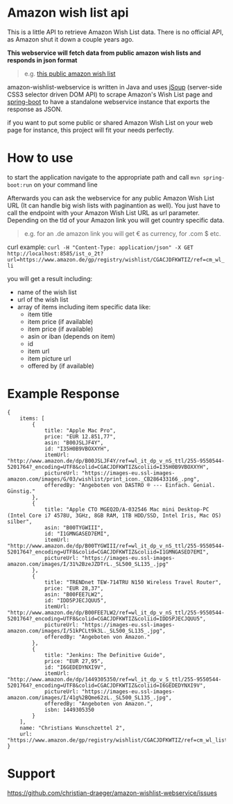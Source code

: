 # Amazon wish list api
This is a little API to retrieve Amazon Wish List data. There is no official API, as Amazon shut it down a couple years ago.

**This webservice will fetch data from public amazon wish lists and responds in json format**
>e.g. [this public amazon wish list]

amazon-wishlist-webservice is written in Java and uses [jSoup](https://jsoup.org/) (server-side CSS3 selector driven DOM API) to scrape Amazon's Wish List page and [spring-boot](https://projects.spring.io/spring-boot/) to have a standalone webservice instance that exports the response as JSON.

if you want to put some public or shared Amazon Wish List on your web page for instance, this project will fit your needs perfectly.

How to use
==========
to start the application navigate to the appropriate path and call
`mvn spring-boot:run`
on your command line 

Afterwards you can ask the webservice for any public Amazon Wish List URL 
(It can handle big wish lists with paginantion as well).
You just have to call the endpoint with your Amazon Wish List URL as url parameter.
Depending on the tld of your Amazon link you will get country specific data.
> e.g. for an .de amazon link you will get € as currency, for .com $ etc.

curl example:
`curl -H "Content-Type: application/json" -X GET http://localhost:8585/ist_o_2t?url=https://www.amazon.de/gp/registry/wishlist/CGACJDFKWTIZ/ref=cm_wl_li`

you will get a result including:
* name of the wish list
* url of the wish list
* array of items including item specific data like:
  * item title
  * item price (if available)
  * item price (if available)
  * asin or iban (depends on item)
  * id
  * item url
  * item picture url
  * offered by (if available)
  
Example Response
==========

```
{
    items: [
        {
            title: "Apple Mac Pro",
            price: "EUR 12.851,77",
            asin: "B00JSLJF4Y",
            id: "I35H0B9VBOXXYH",
            itemUrl: "http://www.amazon.de/dp/B00JSLJF4Y/ref=wl_it_dp_v_nS_ttl/255-9550544-5201764?_encoding=UTF8&colid=CGACJDFKWTIZ&coliid=I35H0B9VBOXXYH",
            pictureUrl: "https://images-eu.ssl-images-amazon.com/images/G/03/wishlist/print_icon._CB286433166_.png",
            offeredBy: "Angeboten von DASTRO ® --- Einfach. Genial. Günstig."
        },
        {
            title: "Apple CTO MGEQ2D/A-03254​6 Mac mini Desktop-PC (Intel Core i7 4578U, 3GHz, 8GB RAM, 1TB HDD/SSD, Intel Iris, Mac OS) silber",
            asin: "B00TYGWIII",
            id: "I1GMNGASED7EMI",
            itemUrl: "http://www.amazon.de/dp/B00TYGWIII/ref=wl_it_dp_v_nS_ttl/255-9550544-5201764?_encoding=UTF8&colid=CGACJDFKWTIZ&coliid=I1GMNGASED7EMI",
            pictureUrl: "https://images-eu.ssl-images-amazon.com/images/I/31%2BzeJZDTrL._SL500_SL135_.jpg"
        },
        {
            title: "TRENDnet TEW-714TRU N150 Wireless Travel Router",
            price: "EUR 28,37",
            asin: "B00FEE7LW2",
            id: "IDD5PJECJQUU5",
            itemUrl: "http://www.amazon.de/dp/B00FEE7LW2/ref=wl_it_dp_v_nS_ttl/255-9550544-5201764?_encoding=UTF8&colid=CGACJDFKWTIZ&coliid=IDD5PJECJQUU5",
            pictureUrl: "https://images-eu.ssl-images-amazon.com/images/I/51kPCLt9k3L._SL500_SL135_.jpg",
            offeredBy: "Angeboten von Amazon."
        },
        {
            title: "Jenkins: The Definitive Guide",
            price: "EUR 27,95",
            id: "I6GEDEDYNXI9V",
            itemUrl: "http://www.amazon.de/dp/1449305350/ref=wl_it_dp_v_S_ttl/255-9550544-5201764?_encoding=UTF8&colid=CGACJDFKWTIZ&coliid=I6GEDEDYNXI9V",
            pictureUrl: "https://images-eu.ssl-images-amazon.com/images/I/41g%2BQme62zL._SL500_SL135_.jpg",
            offeredBy: "Angeboten von Amazon.",
            isbn: 1449305350
        }
    ],
    name: "Christians Wunschzettel 2",
    url: "https://www.amazon.de/gp/registry/wishlist/CGACJDFKWTIZ/ref=cm_wl_list_o_2"
}
```
[this public amazon wish list]: <https://www.amazon.de/gp/registry/wishlist/CGACJDFKWTIZ/ref=cm_wl_list_o_2?>


Support
=======

https://github.com/christian-draeger/amazon-wishlist-webservice/issues
